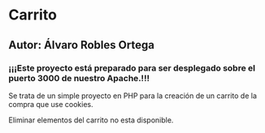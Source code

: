 # Carrito

## Autor: Álvaro Robles Ortega

### ¡¡¡Este proyecto está preparado para ser desplegado sobre el puerto 3000 de nuestro Apache.!!!

Se trata de un simple proyecto en PHP para la creación de un carrito de la compra que use cookies.

Eliminar elementos del carrito no esta disponible.
